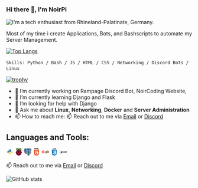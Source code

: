 ### Hi there 👋, I'm NoirPi
![I'm a tech enthusiast from **Rhineland-Palatinate, Germany**.](https://i.ibb.co/Qf4zQrq/banner.png)


Most of my time i create Applications, Bots, and Bashscripts to automate my Server Management.

[![Top Langs](https://github-readme-stats.vercel.app/api/top-langs/?username=NoirPi)](https://github.com/anuraghazra/github-readme-stats)
```
Skills: Python / Bash / JS / HTML / CSS / Networking / Discord Bots / Linux 
```
[![trophy](https://github-profile-trophy.vercel.app/?username=NoirPi)](https://github.com/ryo-ma/github-profile-trophy)
- 🔭 I’m currently working on Rampage Discord Bot, NoirCoding Website,  
- 🌱 I’m currently learning Django and Flask 
- 🤔 I’m looking for help with Django 
- 💬 Ask me about **Linux**, **Networking**, **Docker** and **Server Administration** 
- 📫 How to reach me: 📫 Reach out to me via [Email](mailto:noirpi@noircoding.de) or [Discord](https://discord.gg/R6qAmWy) 


## **Languages and Tools:**

<code><img height="20" src="https://raw.githubusercontent.com/github/explore/80688e429a7d4ef2fca1e82350fe8e3517d3494d/topics/python/python.png"></code>
<code><img height="20" src="https://raw.githubusercontent.com/github/explore/80688e429a7d4ef2fca1e82350fe8e3517d3494d/topics/raspberry-pi/raspberry-pi.png"></code>
<code><img height="20" src="https://raw.githubusercontent.com/github/explore/80688e429a7d4ef2fca1e82350fe8e3517d3494d/topics/postgresql/postgresql.png"></code>
<code><img height="20" src="https://raw.githubusercontent.com/github/explore/80688e429a7d4ef2fca1e82350fe8e3517d3494d/topics/html/html.png"></code>
<code><img height="20" src="https://raw.githubusercontent.com/github/explore/80688e429a7d4ef2fca1e82350fe8e3517d3494d/topics/git/git.png"></code>
<code><img height="20" src="https://raw.githubusercontent.com/github/explore/80688e429a7d4ef2fca1e82350fe8e3517d3494d/topics/css/css.png"></code>
<code><img height="20" src="https://raw.githubusercontent.com/github/explore/80688e429a7d4ef2fca1e82350fe8e3517d3494d/topics/bash/bash.png"></code>

📫 Reach out to me via [Email](mailto:noirpi@noircoding.de) or [Discord](https://discord.gg/R6qAmWy)

![GitHub stats](https://github-readme-stats.vercel.app/api?username=NoirPi&show_icons=true&count_private=true)  

